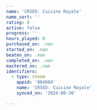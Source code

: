 ```yaml
---
name: 'CRSED: Cuisine Royale'
name_sort: ''
rating: 0
active: false
progress: ''
hours_played: 0
purchased_on: .nan
started_on: .nan
beaten_on: .nan
completed_on: .nan
mastered_on: .nan
identifiers:
  - type: steam
    appid: '884660'
    name: 'CRSED: Cuisine Royale'
    synced_on: '2024-08-30'

---
```

